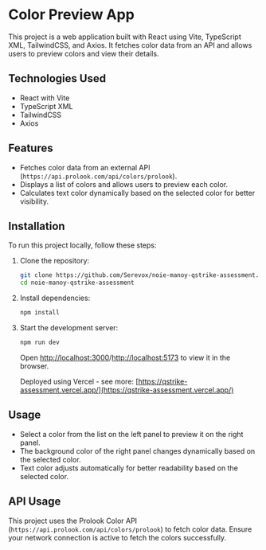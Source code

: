 # Color Preview App

This project is a web application built with React using Vite, TypeScript XML, TailwindCSS, and Axios. It fetches color data from an API and allows users to preview colors and view their details.

## Technologies Used

- React with Vite
- TypeScript XML
- TailwindCSS
- Axios

## Features

- Fetches color data from an external API (`https://api.prolook.com/api/colors/prolook`).
- Displays a list of colors and allows users to preview each color.
- Calculates text color dynamically based on the selected color for better visibility.

## Installation

To run this project locally, follow these steps:

1. Clone the repository:

   ```bash
   git clone https://github.com/Serevox/noie-manoy-qstrike-assessment.git
   cd noie-manoy-qstrike-assessment
   ```

2. Install dependencies:

   ```bash
   npm install
   ```

3. Start the development server:

   ```bash
   npm run dev
   ```

   Open [http://localhost:3000](http://localhost:3000)/[http://localhost:5173](http://localhost:5173) to view it in the browser.

   Deployed using Vercel - see more: [https://qstrike-assessment.vercel.app/](https://qstrike-assessment.vercel.app/)

## Usage

- Select a color from the list on the left panel to preview it on the right panel.
- The background color of the right panel changes dynamically based on the selected color.
- Text color adjusts automatically for better readability based on the selected color.

## API Usage

This project uses the Prolook Color API (`https://api.prolook.com/api/colors/prolook`) to fetch color data. Ensure your network connection is active to fetch the colors successfully.


